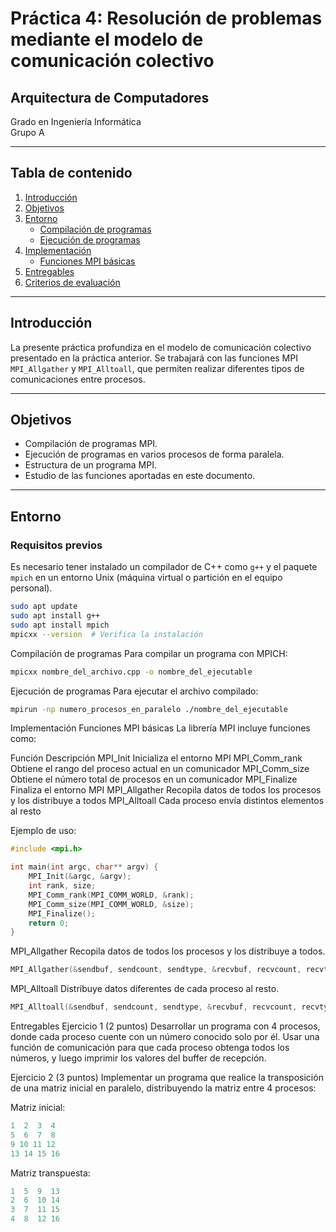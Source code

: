 # Práctica 4: Resolución de problemas mediante el modelo de comunicación colectivo  

## Arquitectura de Computadores  
Grado en Ingeniería Informática  
Grupo A  

---

## Tabla de contenido  
1. [Introducción](#introducción)  
2. [Objetivos](#objetivos)  
3. [Entorno](#entorno)  
   - [Compilación de programas](#compilación-de-programas)  
   - [Ejecución de programas](#ejecución-de-programas)  
4. [Implementación](#implementación)  
   - [Funciones MPI básicas](#funciones-mpi-básicas)  
5. [Entregables](#entregables)  
6. [Criterios de evaluación](#criterios-de-evaluación)  

---

## Introducción  
La presente práctica profundiza en el modelo de comunicación colectivo presentado en la práctica anterior. Se trabajará con las funciones MPI `MPI_Allgather` y `MPI_Alltoall`, que permiten realizar diferentes tipos de comunicaciones entre procesos.  

---

## Objetivos  
- Compilación de programas MPI.  
- Ejecución de programas en varios procesos de forma paralela.  
- Estructura de un programa MPI.  
- Estudio de las funciones aportadas en este documento.  

---

## Entorno  

### Requisitos previos  
Es necesario tener instalado un compilador de C++ como `g++` y el paquete `mpich` en un entorno Unix (máquina virtual o partición en el equipo personal).  

```bash
sudo apt update  
sudo apt install g++  
sudo apt install mpich  
mpicxx --version  # Verifica la instalación
```

Compilación de programas
Para compilar un programa con MPICH:
```bash
mpicxx nombre_del_archivo.cpp -o nombre_del_ejecutable
```
Ejecución de programas
Para ejecutar el archivo compilado:
```bash
mpirun -np numero_procesos_en_paralelo ./nombre_del_ejecutable
```
Implementación
Funciones MPI básicas
La librería MPI incluye funciones como:

Función	Descripción
MPI_Init	Inicializa el entorno MPI
MPI_Comm_rank	Obtiene el rango del proceso actual en un comunicador
MPI_Comm_size	Obtiene el número total de procesos en un comunicador
MPI_Finalize	Finaliza el entorno MPI
MPI_Allgather	Recopila datos de todos los procesos y los distribuye a todos
MPI_Alltoall	Cada proceso envía distintos elementos al resto

Ejemplo de uso:
```cpp
#include <mpi.h>

int main(int argc, char** argv) {
    MPI_Init(&argc, &argv);
    int rank, size;
    MPI_Comm_rank(MPI_COMM_WORLD, &rank);
    MPI_Comm_size(MPI_COMM_WORLD, &size);
    MPI_Finalize();
    return 0;
}
```

MPI_Allgather
Recopila datos de todos los procesos y los distribuye a todos.
```cpp
MPI_Allgather(&sendbuf, sendcount, sendtype, &recvbuf, recvcount, recvtype, MPI_COMM_WORLD);
```

MPI_Alltoall
Distribuye datos diferentes de cada proceso al resto.
```cpp
MPI_Alltoall(&sendbuf, sendcount, sendtype, &recvbuf, recvcount, recvtype, MPI_COMM_WORLD);
```

Entregables
Ejercicio 1 (2 puntos)
Desarrollar un programa con 4 procesos, donde cada proceso cuente con un número conocido solo por él. Usar una función de comunicación para que cada proceso obtenga todos los números, y luego imprimir los valores del buffer de recepción.

Ejercicio 2 (3 puntos)
Implementar un programa que realice la transposición de una matriz inicial en paralelo, distribuyendo la matriz entre 4 procesos:

Matriz inicial:
```cpp
1  2  3  4  
5  6  7  8  
9 10 11 12  
13 14 15 16  
```

Matriz transpuesta:
```cpp
1  5  9  13  
2  6  10 14  
3  7  11 15  
4  8  12 16  
```

